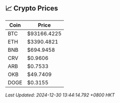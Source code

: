 ## 📈 Crypto Prices

| Coin | Price |
| ---- | ----- |
| BTC | $93166.4225 |
| ETH | $3390.4821 |
| BNB | $694.9458 |
| CRV | $0.9606 |
| ARB | $0.7533 |
| OKB | $49.7409 |
| DOGE | $0.3155 |

_Last Updated: 2024-12-30 13:44:14.792 +0800 HKT_